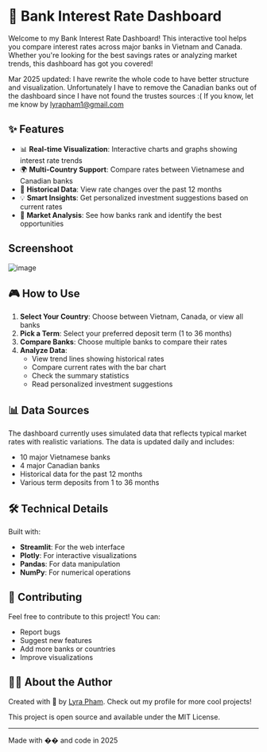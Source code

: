 # 🏦 Bank Interest Rate Dashboard

Welcome to my Bank Interest Rate Dashboard! This interactive tool helps you compare interest rates across major banks in Vietnam and Canada. Whether you're looking for the best savings rates or analyzing market trends, this dashboard has got you covered! 

Mar 2025 updated: I have rewrite the whole code to have better structure and visualization. Unfortunately I have to remove the Canadian banks out of the dashboard since I have not found the trustes sources :( If you know, let me know by lyrapham1@gmail.com
## ✨ Features

- 📊 **Real-time Visualization**: Interactive charts and graphs showing interest rate trends
- 🌍 **Multi-Country Support**: Compare rates between Vietnamese and Canadian banks
- 📅 **Historical Data**: View rate changes over the past 12 months
- 💡 **Smart Insights**: Get personalized investment suggestions based on current rates
- 🎯 **Market Analysis**: See how banks rank and identify the best opportunities

## Screenshoot

![image](https://github.com/user-attachments/assets/f51b3549-fc08-4fb0-98ca-4850ac53470b)


## 🎮 How to Use

1. **Select Your Country**: Choose between Vietnam, Canada, or view all banks
2. **Pick a Term**: Select your preferred deposit term (1 to 36 months)
3. **Compare Banks**: Choose multiple banks to compare their rates
4. **Analyze Data**: 
   - View trend lines showing historical rates
   - Compare current rates with the bar chart
   - Check the summary statistics
   - Read personalized investment suggestions

## 📊 Data Sources

The dashboard currently uses simulated data that reflects typical market rates with realistic variations. The data is updated daily and includes:
- 10 major Vietnamese banks
- 4 major Canadian banks
- Historical data for the past 12 months
- Various term deposits from 1 to 36 months

## 🛠️ Technical Details

Built with:
- **Streamlit**: For the web interface
- **Plotly**: For interactive visualizations
- **Pandas**: For data manipulation
- **NumPy**: For numerical operations

## 🤝 Contributing

Feel free to contribute to this project! You can:
- Report bugs
- Suggest new features
- Add more banks or countries
- Improve visualizations

## 👩‍💻 About the Author

Created with 💖 by [Lyra Pham](https://www.linkedin.com/in/lyrapham/). Check out my profile for more cool projects!


This project is open source and available under the MIT License.

---
Made with �� and code in 2025
